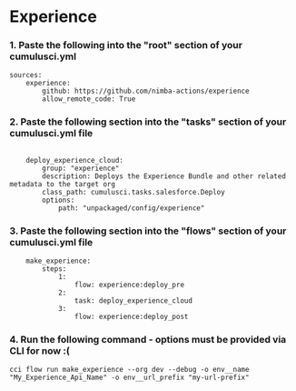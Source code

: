 # Experience


### 1. Paste the following into the "root" section of your cumulusci.yml

```
sources:
    experience:
        github: https://github.com/nimba-actions/experience
        allow_remote_code: True
```

### 2. Paste the following section into the "tasks" section of your cumulusci.yml file

```
    
    deploy_experience_cloud:
        group: "experience"
        description: Deploys the Experience Bundle and other related metadata to the target org
        class_path: cumulusci.tasks.salesforce.Deploy
        options:
            path: "unpackaged/config/experience"
```
### 3. Paste the following section into the "flows" section of your cumulusci.yml file

``` 
    make_experience:
        steps:
            1:
                flow: experience:deploy_pre
            2:
                task: deploy_experience_cloud
            3:
                flow: experience:deploy_post
```

### 4. Run the following command - options must be provided via CLI for now :(

```
cci flow run make_experience --org dev --debug -o env__name "My_Experience_Api_Name" -o env__url_prefix "my-url-prefix"
```